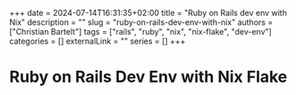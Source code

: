 +++ 
date = 2024-07-14T16:31:35+02:00
title = "Ruby on Rails dev env with Nix"
description = ""
slug = "ruby-on-rails-dev-env-with-nix"
authors = ["Christian Bartelt"]
tags = ["rails", "ruby", "nix", "nix-flake", "dev-env"]
categories = []
externalLink = ""
series = []
+++


# Ruby on Rails Dev Env with Nix Flake
